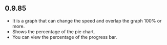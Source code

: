 ## 0.9.85

* It is a graph that can change the speed and overlap the graph 100% or more.
* Shows the percentage of the pie chart.
* You can view the percentage of the progress bar.
